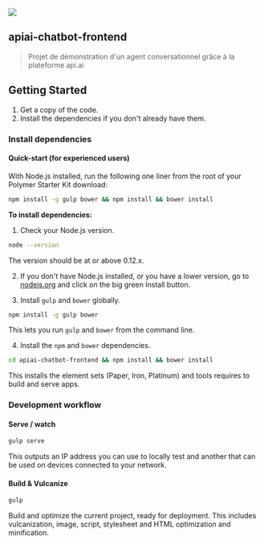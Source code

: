 ![](https://lh5.googleusercontent.com/-w7PdRyvTPs8/UyxaHFyAZeI/AAAAAAAAANQ/KxyFYQ6u5-8/w1118-h224-no/slide1.png)
## apiai-chatbot-frontend

> Projet de démonstration d'un agent conversationnel grâce à la plateforme api.ai

## Getting Started

1. Get a copy of the code.
2. Install the dependencies if you don't already have them.

### Install dependencies

#### Quick-start (for experienced users)

With Node.js installed, run the following one liner from the root of your Polymer Starter Kit download:

```sh
npm install -g gulp bower && npm install && bower install
```

**To install dependencies:**

1)  Check your Node.js version.

```sh
node --version
```

The version should be at or above 0.12.x.

2)  If you don't have Node.js installed, or you have a lower version, go to [nodejs.org](https://nodejs.org) and click on the big green Install button.

3)  Install `gulp` and `bower` globally.

```sh
npm install -g gulp bower
```

This lets you run `gulp` and `bower` from the command line.

4)  Install the `npm` and `bower` dependencies.

```sh
cd apiai-chatbot-frontend && npm install && bower install
```

This installs the element sets (Paper, Iron, Platinum) and tools requires to build and serve apps.

### Development workflow

#### Serve / watch

```sh
gulp serve
```

This outputs an IP address you can use to locally test and another that can be used on devices connected to your network.

#### Build & Vulcanize

```sh
gulp
```

Build and optimize the current project, ready for deployment. This includes vulcanization, image, script, stylesheet and HTML optimization and minification.
